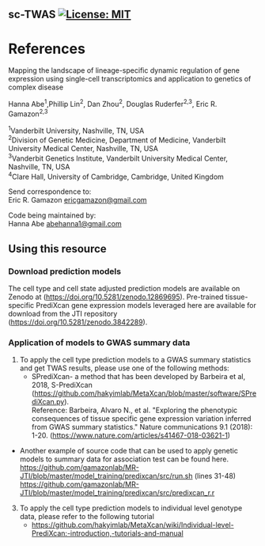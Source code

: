 ## sc-TWAS [![License: MIT](https://img.shields.io/badge/License-MIT-yellow.svg)](https://github.com/gamazonlab/SingleCellPrediXcan/blob/main/LICENSE)

# References 

Mapping the landscape of lineage-specific dynamic regulation of gene expression using single-cell transcriptomics and application to genetics of complex disease

Hanna Abe<sup>1</sup>,Phillip Lin<sup>2</sup>, Dan Zhou<sup>2</sup>, Douglas Ruderfer<sup>2,3</sup>, Eric R. Gamazon<sup>2,3

<sup>1</sup>Vanderbilt University, Nashville, TN, USA <br>
<sup>2</sup>Division of Genetic Medicine, Department of Medicine, Vanderbilt University Medical Center, Nashville, TN, USA <br>
<sup>3</sup>Vanderbit Genetics Institute, Vanderbilt University Medical Center, Nashville, TN, USA<br>
<sup>4</sup>Clare Hall, University of Cambridge, Cambridge, United Kingdom<br>

Send correspondence to:<br>
Eric R. Gamazon ericgamazon@gmail.com<br>

Code being maintained by:<br>
Hanna Abe abehanna1@gmail.com

## Using this resource

### Download prediction models <br>
The cell type and cell state adjusted prediction models are available on Zenodo at (https://doi.org/10.5281/zenodo.12869695). Pre-trained tissue-specific PrediXcan gene expression models leveraged here are available for download from the JTI repository (https://doi.org/10.5281/zenodo.3842289).

### Application of models to GWAS summary data 
1) To apply the cell type prediction models to a GWAS summary statistics and get TWAS results, please use one of the following methods:
    - SPrediXcan- a method that has been developed by Barbeira et al, 2018, S-PrediXcan (https://github.com/hakyimlab/MetaXcan/blob/master/software/SPrediXcan.py).<br>
      Reference: Barbeira, Alvaro N., et al. "Exploring the phenotypic consequences of tissue specific gene expression variation inferred from GWAS summary statistics." Nature communications 9.1 (2018): 1-20.  (https://www.nature.com/articles/s41467-018-03621-1)

  - Another example of source code that can be used to apply genetic models to summary data for association test can be found here.<br>
    https://github.com/gamazonlab/MR-JTI/blob/master/model_training/predixcan/src/run.sh (lines 31-48) <br>
    https://github.com/gamazonlab/MR-JTI/blob/master/model_training/predixcan/src/predixcan_r.r <br>

3) To apply the cell type prediction models to individual level genotype data, please refer to the following tutorial <br>
   - https://github.com/hakyimlab/MetaXcan/wiki/Individual-level-PrediXcan:-introduction,-tutorials-and-manual
  

